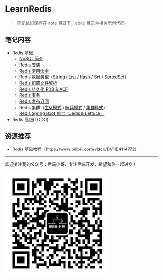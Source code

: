 # LearnRedis

> 笔记依旧保存在 note 目录下，code 目录为相关示例代码。

## 笔记内容

- Redis 基础
  - [NoSQL 简介](https://github.com/lujiahao0708/LearnSeries/blob/master/LearnRedis/note/Redis%E5%9F%BA%E7%A1%80/1.NoSQL%E7%AE%80%E4%BB%8B.md)
  - [Redis 安装](https://github.com/lujiahao0708/LearnSeries/blob/master/LearnRedis/note/Redis%E5%9F%BA%E7%A1%80/2.Redis%E5%AE%89%E8%A3%85.md)
  - [Redis 常用命令](https://github.com/lujiahao0708/LearnSeries/blob/master/LearnRedis/note/Redis%E5%9F%BA%E7%A1%80/3.Redis%20%E5%B8%B8%E7%94%A8%E5%91%BD%E4%BB%A4.md)
  - Redis 数据类型（[String](https://github.com/lujiahao0708/LearnSeries/blob/master/LearnRedis/note/Redis%E5%9F%BA%E7%A1%80/4.Redis%20%E6%95%B0%E6%8D%AE%E7%B1%BB%E5%9E%8B-String.md) / [List](https://github.com/lujiahao0708/LearnSeries/blob/master/LearnRedis/note/Redis%E5%9F%BA%E7%A1%80/5.Redis%20%E6%95%B0%E6%8D%AE%E7%B1%BB%E5%9E%8B-List.md) / [Hash](https://github.com/lujiahao0708/LearnSeries/blob/master/LearnRedis/note/Redis%E5%9F%BA%E7%A1%80/6.Redis%20%E6%95%B0%E6%8D%AE%E7%B1%BB%E5%9E%8B-Hash.md) / [Set](https://github.com/lujiahao0708/LearnSeries/blob/master/LearnRedis/note/Redis%E5%9F%BA%E7%A1%80/7.Redis%20%E6%95%B0%E6%8D%AE%E7%B1%BB%E5%9E%8B-Set.md) / [SortedSet](https://github.com/lujiahao0708/LearnSeries/blob/master/LearnRedis/note/Redis%E5%9F%BA%E7%A1%80/8.Redis%20%E6%95%B0%E6%8D%AE%E7%B1%BB%E5%9E%8B-SortedSet.md)）
  - [Redis 配置文件解析](https://github.com/lujiahao0708/LearnSeries/blob/master/LearnRedis/note/Redis%E5%9F%BA%E7%A1%80/9.Redis%20%E9%85%8D%E7%BD%AE%E6%96%87%E4%BB%B6%E8%A7%A3%E6%9E%90.md)
  - [Redis 持久化 RDB & AOF](https://github.com/lujiahao0708/LearnSeries/blob/master/LearnRedis/note/Redis%E5%9F%BA%E7%A1%80/10.Redis%20%E6%8C%81%E4%B9%85%E5%8C%96%20RDB%20%26%20AOF.md)
  - [Redis 事务](https://github.com/lujiahao0708/LearnSeries/blob/master/LearnRedis/note/Redis%E5%9F%BA%E7%A1%80/11.Redis%20%E4%BA%8B%E5%8A%A1.md)
  - [Redis 发布订阅](https://github.com/lujiahao0708/LearnSeries/blob/master/LearnRedis/note/Redis%E5%9F%BA%E7%A1%80/12.Redis%20%E5%8F%91%E5%B8%83%E8%AE%A2%E9%98%85.md)
  - Redis 集群（[主从模式](https://github.com/lujiahao0708/LearnSeries/blob/master/LearnRedis/note/Redis%E5%9F%BA%E7%A1%80/13.Redis%20%E4%B8%BB%E4%BB%8E%E6%A8%A1%E5%BC%8F.md) / [哨兵模式](https://github.com/lujiahao0708/LearnSeries/blob/master/LearnRedis/note/Redis%E5%9F%BA%E7%A1%80/14.Redis%20%E5%93%A8%E5%85%B5%E6%A8%A1%E5%BC%8F.md) / [集群模式](https://github.com/lujiahao0708/LearnSeries/blob/master/LearnRedis/note/Redis%E5%9F%BA%E7%A1%80/15.Redis%20%E9%9B%86%E7%BE%A4%E6%A8%A1%E5%BC%8F.md)）
  - [Redis Spring Boot 整合（Jedis & Lettuce）](https://github.com/lujiahao0708/LearnSeries/blob/master/LearnRedis/note/Redis%E5%9F%BA%E7%A1%80/16.Redis%20Spring%20Boot%20%E6%95%B4%E5%90%88.md)
- Redis 高级(TODO)

## 资源推荐

- Redis 基础教程（https://www.bilibili.com/video/BV11E4114772）





---

欢迎关注我的公众号：后端小哥，专注后端开发，希望和你一起进步！

![](https://github.com/lujiahao0708/PicRepo/raw/master/%E5%85%AC%E4%BC%97%E5%8F%B7%E4%BA%8C%E7%BB%B4%E7%A0%81.jpg)

